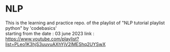 # NLP
This is the learning and practice repo. of the playlist of "NLP tutorial playlist python" by 'codebasics'  
starting from the date : 03 june 2023
link : https://www.youtube.com/playlist?list=PLeo1K3hjS3uuvuAXhYjV2lMEShq2UYSwX
